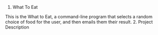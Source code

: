 1. What To Eat

This is the What to Eat, a command-line program that selects a random choice of food for the user, and then emails them their result.
2. Project Description

[//]: # (This is an important component of your project that many new developers often overlook.)

[//]: # ()
[//]: # (Your description is an extremely important aspect of your project. A well-crafted description allows you to show off your work to other developers as well as potential employers.)

[//]: # ()
[//]: # (The quality of a README description often differentiates a good project from a bad project. A good one takes advantage of the opportunity to explain and showcase:)

[//]: # ()
[//]: # (    What your application does,)

[//]: # (    Why you used the technologies you used,)

[//]: # (    Some of the challenges you faced and features you hope to implement in the future.)

[//]: # ()
[//]: # (3. Table of Contents &#40;Optional&#41;)

[//]: # ()
[//]: # (If your README is very long, you might want to add a table of contents to make it easy for users to navigate to different sections easily. It will make it easier for readers to move around the project with ease.)

[//]: # (4. How to Install and Run the Project)

[//]: # ()
[//]: # (If you are working on a project that a user needs to install or run locally in a machine like a "POS", you should include the steps required to install your project and also the required dependencies if any.)

[//]: # ()
[//]: # (Provide a step-by-step description of how to get the development environment set and running.)

[//]: # (5. How to Use the Project)

[//]: # ()
[//]: # (Provide instructions and examples so users/contributors can use the project. This will make it easy for them in case they encounter a problem – they will always have a place to reference what is expected.)

[//]: # ()
[//]: # (You can also make use of visual aids by including materials like screenshots to show examples of the running project and also the structure and design principles used in your project.)

[//]: # ()
[//]: # (Also if your project will require authentication like passwords or usernames, this is a good section to include the credentials.)

[//]: # (6. Include Credits)

[//]: # ()
[//]: # (If you worked on the project as a team or an organization, list your collaborators/team members. You should also include links to their GitHub profiles and social media too.)

[//]: # ()
[//]: # (Also, if you followed tutorials or referenced a certain material that might help the user to build that particular project, include links to those here as well.)

[//]: # ()
[//]: # (This is just a way to show your appreciation and also to help others get a first hand copy of the project.)

[//]: # (7. Add a License)

[//]: # ()
[//]: # (For most README files, this is usually considered the last part. It lets other developers know what they can and cannot do with your project.)

[//]: # ()
[//]: # (We have different types of licenses depending on the kind of project you are working on. Depending on the one you will choose it will determine the contributions your project gets.)

[//]: # ()
[//]: # (The most common one is the GPL License which allows other to make modification to your code and use it for commercial purposes. If you need help choosing a license, use check out this link: https://choosealicense.com/)

[//]: # ()
[//]: # (Up to this point what we have covered are the minimum requirements for a good README. But you might also want to consider adding the following sections to make it more eye catching and interactive.)

[//]: # (Additional README Sections)

[//]: # (8. Badges)

[//]: # ()
[//]: # (Badges aren't necessary, but using them is a simple way of letting other developers know that you know what you're doing.)

[//]: # ()
[//]: # (Having this section can also be helpful to help link to important tools and also show some simple stats about your project like the number of forks, contributors, open issues etc...)

[//]: # ()
[//]: # (Below is a screenshot from one of my projects that shows how you can make use of badges:)

[//]: # ()
[//]: # (badges)

[//]: # ()
[//]: # (The good thing about this section is that it automatically updates it self.)

[//]: # ()
[//]: # (Don't know where to get them from? Check out the badges hosted by shields.io. They have a ton of badges to help you get started. You may not understand what they all represent now, but you will in time.)

[//]: # (9. How to Contribute to the Project)

[//]: # ()
[//]: # (This mostly will be useful if you are developing an open-source project that you will need other developers to contribute to. You will want to add guidelines to let them know how they can contribute to your project.)

[//]: # ()
[//]: # (Also it is important to make sure that the licence you choose for an open-source projects is correct to avoid future conflicts. And adding contribution guidelines will play a big role.)

[//]: # ()
[//]: # (Some of the most common guidelines include the Contributor Covenant and the Contributing guide. Thes docs will give you the help you need when setting rules for your project.)

[//]: # (10. Include Tests)

[//]: # ()
[//]: # (Go the extra mile and write tests for your application. Then provide code examples and how to run them.)

[//]: # ()
[//]: # (This will help show that you are certain and confident that your project will work without any challenges, which will give other people confidence in it, too)